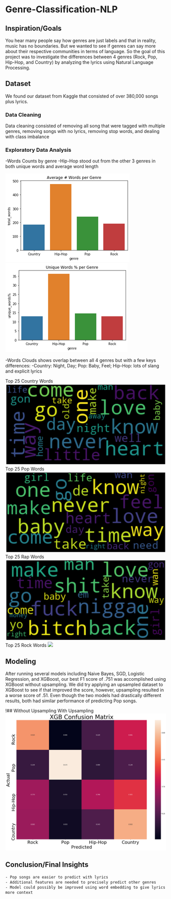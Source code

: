 # Genre-Classification-NLP
## Inspiration/Goals
You hear many people say how genres are just labels and that in reality, music has no boundaries. But we wanted to see if genres can say more about their respective communities in terms of language. So the  goal of this project was to investigate the differences between 4 genres (Rock, Pop, Hip-Hop, and Country) by analyzing the lyrics using Natural Language Processing.

## Dataset
We found our dataset from Kaggle that consisted of over 380,000 songs plus lyrics. 

### Data Cleaning
Data cleaning consisted of removing all song that were tagged with multiple genres, removing songs with no lyrics, removing stop words, and dealing with class imbalance

### Exploratory Data Analysis

   -Words Counts by genre
    -Hip-Hop stood out from the other 3 genres in both unique words and average word length
        
![](/Images/avg_words_per_genre.png) ![](/Images/uniquewords_genre.png)
        
  
  -Words Clouds shows overlap between all 4 genres but with a few keys differences:
    -Country: Night, Day; Pop: Baby, Feel; Hip-Hop: lots of slang and explicit lyrics
        
Top 25 Country Words ![](/Images/top_25_country.png) Top 25 Pop Words![](/Images/top_25_pop.png) 
Top 25 Rap Words ![](/Images/top_25_rap.png) Top 25 Rock Words ![](/Images/rock.png)

        
## Modeling
After running several models including Naive Bayes, SGD, Logistic Regression, and XGBoost,
our best F1 score of .751 was accomplished using XGBoost without upsampling. We did try applying an upsampled dataset to XGBoost to see if that improved the score, however, upsampling resulted in a worse score of .51. Even though the two models had drastically different results, both had similar performance of predicting Pop songs.

!## Without Upsampling [](/Images/xgboost_confusion_matrix.png)  With Upsampling ![](/Images/xgboost_upsampled_confusion.png)

## Conclusion/Final Insights

    - Pop songs are easier to predict with lyrics
    - Additional features are needed to precisely predict other genres
    - Model could possibly be improved using word embedding to give lyrics more context

        
